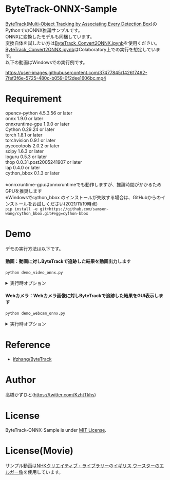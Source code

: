 # ByteTrack-ONNX-Sample
[ByteTrack(Multi-Object Tracking by Associating Every Detection Box)](https://github.com/ifzhang/ByteTrack)のPythonでのONNX推論サンプルです。<br>
ONNXに変換したモデルも同梱しています。<br>
変換自体を試したい方は[ByteTrack_Convert2ONNX.ipynb](ByteTrack_Convert2ONNX.ipynb)を使用ください。<br>
[ByteTrack_Convert2ONNX.ipynb](ByteTrack_Convert2ONNX.ipynb)はColaboratory上での実行を想定しています。<br>
以下の動画はWindowsでの実行例です。

https://user-images.githubusercontent.com/37477845/142617492-7fef3f6e-5725-480c-b059-0f2dee1606bc.mp4

# Requirement 
opencv-python 4.5.3.56 or later<br>
onnx 1.9.0 or later<br>
onnxruntime-gpu 1.9.0 or later<br>
Cython 0.29.24 or later<br>
torch 1.8.1 or later<br>
torchvision 0.9.1 or later<br>
pycocotools 2.0.2 or later<br>
scipy 1.6.3 or later<br>
loguru 0.5.3 or later<br>
thop 0.0.31.post2005241907 or later<br>
lap 0.4.0 or later<br>
cython_bbox 0.1.3 or later<br>
<br>
※onnxruntime-gpuはonnxruntimeでも動作しますが、推論時間がかかるためGPUを推奨します<br>
※Windowsでcython_bbox のインストールが失敗する場合は、GitHubからのインストールをお試しください(2021/11/19時点)<br>
`pip install -e git+https://github.com/samson-wang/cython_bbox.git#egg=cython-bbox`

# Demo
デモの実行方法は以下です。
#### 動画：動画に対しByteTrackで追跡した結果を動画出力します
```bash
python demo_video_onnx.py
```
<details>
<summary>実行時オプション</summary>

* --use_debug_window<br>
動画書き込み時に書き込みフレームをGUI表示するか否か<br>
デフォルト：指定なし
* --model<br>
ByteTrackのONNXモデル格納パス<br>
デフォルト：byte_tracker/model/bytetrack_s.onnx
* --video<br>
入力動画の格納パス<br>
デフォルト：sample.mp4
* --output_dir<br>
動画出力パス<br>
デフォルト：output
* --score_th<br>
人検出のスコア閾値<br>
デフォルト：0.1
* --score_th<br>
人検出のNMS閾値<br>
デフォルト：0.7
* --input_shape<br>
推論時入力サイズ<br>
デフォルト：608,1088
* --with_p6<br>
YOLOXモデルのFPN/PANでp6を含むか否か<br>
デフォルト：指定なし
* --track_thresh<br>
追跡時のスコア閾値<br>
デフォルト：0.5
* --track_buffer<br>
見失い時に何フレームの間、追跡対象を保持するか<br>
デフォルト：30
* --match_thresh<br>
追跡時のマッチングスコア閾値<br>
デフォルト：0.8
* --min-box-area<br>
最小のバウンディングボックスのサイズ閾値<br>
デフォルト：10
* --mot20<br>
MOT20を使用しているか否か<br>
デフォルト：指定なし
</details>

#### Webカメラ：Webカメラ画像に対しByteTrackで追跡した結果をGUI表示します
```bash
python demo_webcam_onnx.py
```
<details>
<summary>実行時オプション</summary>

* --model<br>
ByteTrackのONNXモデル格納パス<br>
デフォルト：byte_tracker/model/bytetrack_s.onnx
* --device<br>
カメラデバイス番号の指定<br>
デフォルト：0
* --width<br>
カメラキャプチャ時の横幅<br>
デフォルト：960
* --height<br>
カメラキャプチャ時の縦幅<br>
デフォルト：540
* --score_th<br>
人検出のスコア閾値<br>
デフォルト：0.1
* --score_th<br>
人検出のNMS閾値<br>
デフォルト：0.7
* --input_shape<br>
推論時入力サイズ<br>
デフォルト：608,1088
* --with_p6<br>
YOLOXモデルのFPN/PANでp6を含むか否か<br>
デフォルト：指定なし
* --track_thresh<br>
追跡時のスコア閾値<br>
デフォルト：0.5
* --track_buffer<br>
見失い時に何フレームの間、追跡対象を保持するか<br>
デフォルト：30
* --match_thresh<br>
追跡時のマッチングスコア閾値<br>
デフォルト：0.8
* --min-box-area<br>
最小のバウンディングボックスのサイズ閾値<br>
デフォルト：10
* --mot20<br>
MOT20を使用しているか否か<br>
デフォルト：指定なし
</details>

# Reference
* [ifzhang/ByteTrack](https://github.com/ifzhang/ByteTrack)

# Author
高橋かずひと(https://twitter.com/KzhtTkhs)
 
# License 
ByteTrack-ONNX-Sample is under [MIT License](LICENSE).

# License(Movie)
サンプル動画は[NHKクリエイティブ・ライブラリー](https://www.nhk.or.jp/archives/creative/)の[イギリス ウースターのエルガー像](https://www2.nhk.or.jp/archives/creative/material/view.cgi?m=D0002011239_00000)を使用しています。
